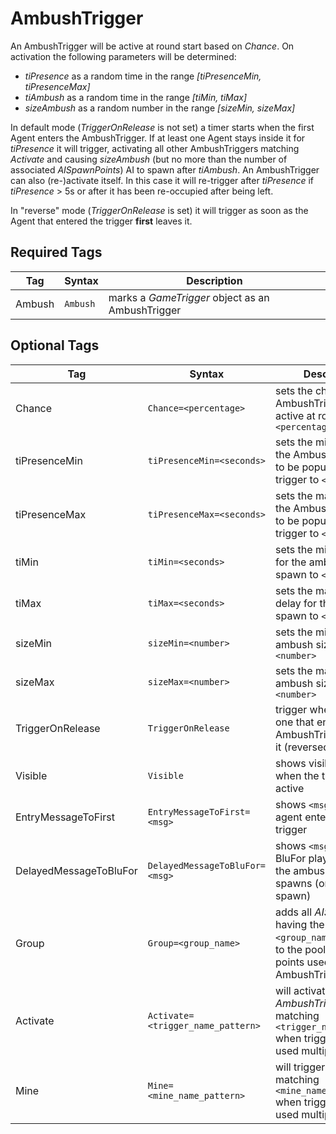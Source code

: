 # AmbushTrigger

An AmbushTrigger will be active at round start based on *Chance*. On activation the following parameters will be determined:

* *tiPresence* as a random time in the range *[tiPresenceMin, tiPresenceMax]*
* *tiAmbush* as a random time in the range *[tiMin, tiMax]*
* *sizeAmbush* as a random number in the range *[sizeMin, sizeMax]*

In default mode (*TriggerOnRelease* is not set) a timer starts when the first Agent enters the AmbushTrigger. If at least one Agent stays inside it for *tiPresence* it will trigger, activating all other AmbushTriggers matching *Activate* and causing *sizeAmbush* (but no more than the number of associated *AISpawnPoints*) AI to spawn after *tiAmbush*. An AmbushTrigger can also (re-)activate itself. In this case it will re-trigger after *tiPresence* if *tiPresence* > 5s or after it has been re-occupied after being left.

In "reverse" mode (*TriggerOnRelease* is set) it will trigger as soon as the Agent that entered the trigger **first** leaves it.

## Required Tags

| Tag | Syntax | Description
| --- | --- | --- |
| Ambush | `Ambush` | marks a *GameTrigger* object as an AmbushTrigger

## Optional Tags

| Tag | Syntax | Description | Default
| --- | --- | --- | --- |
| Chance | `Chance=<percentage>` | sets the chance for this AmbushTrigger to be active at round start to `<percentage>` | 80
| tiPresenceMin | `tiPresenceMin=<seconds>` | sets the minimum time the AmbushTrigger has to be populated for it to trigger to `<seconds>` | 0
| tiPresenceMax | `tiPresenceMax=<seconds>` | sets the maximum time the AmbushTrigger has to be populated for it to trigger to `<seconds>` | 0
| tiMin | `tiMin=<seconds>` | sets the minimum delay for the ambush to spawn to `<seconds>` | 1
| tiMax | `tiMax=<seconds>` | sets the maximum delay for the ambush to spawn to `<seconds>` | 7
| sizeMin | `sizeMin=<number>` | sets the minimum ambush size to `<number>` | 0
| sizeMax | `sizeMax=<number>` | sets the maximum ambush size to `<number>` | 5
| TriggerOnRelease | `TriggerOnRelease` | trigger when the first one that entered the AmbushTrigger leaves it (reversed logic) | false
| Visible | `Visible` | shows visible outlines when the trigger is active | false
| EntryMessageToFirst | `EntryMessageToFirst=<msg>` | shows `<msg>` to the first agent entering the trigger | none
| DelayedMessageToBluFor | `DelayedMessageToBluFor=<msg>` | shows `<msg>` to all alive BluFor players when the ambush actually spawns (or would spawn) | none
| Group | `Group=<group_name>` | adds all *AISpawnPoints* having the tag `<group_name>` assigned to the pool of spawn points used by the AmbushTrigger | none
| Activate | `Activate=<trigger_name_pattern>` | will activate all *AmbushTriggers* matching `<trigger_name_pattern>` when triggered, may be used multiple times | none
| Mine | `Mine=<mine_name_pattern>` | will trigger all *Mines* matching `<mine_name_pattern>` when triggered, may be used multiple times | none

